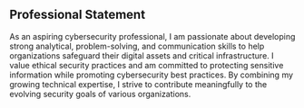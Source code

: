 ## Professional Statement

As an aspiring cybersecurity professional, I am passionate about developing strong analytical, problem-solving, and communication skills to help organizations safeguard their digital assets and critical infrastructure. I value ethical security practices and am committed to protecting sensitive information while promoting cybersecurity best practices. By combining my growing technical expertise, I strive to contribute meaningfully to the evolving security goals of various organizations.

